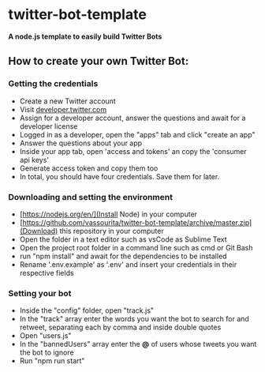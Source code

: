 # twitter-bot-template

**A node.js template to easily build Twitter Bots**

## How to create your own Twitter Bot:

### Getting the credentials

- Create a new Twitter account
- Visit [developer.twitter.com](developer.twitter.com)
- Assign for a developer account, answer the questions and await for a developer license
- Logged in as a developer, open the "apps" tab and click "create an app"
- Answer the questions about your app
- Inside your app tab, open 'access and tokens' an copy the 'consumer api keys'
- Generate access token and copy them too
- In total, you should have four credentials. Save them for later.

### Downloading and setting the environment

- [https://nodejs.org/en/](Install Node) in your computer
- [https://github.com/vassourita/twitter-bot-template/archive/master.zip](Download) this repository in your computer
- Open the folder in a text editor such as vsCode as Sublime Text
- Open the project root folder in a command line such as cmd or Git Bash
- run "npm install" and await for the dependencies to be installed
- Rename '.env.example' as '.env' and insert your credentials in their respective fields

### Setting your bot

- Inside the "config" folder, open "track.js"
- In the "track" array enter the words you want the bot to search for and retweet, separating each by comma and inside double quotes
- Open "users.js"
- In the "bannedUsers" array enter the **@** of users whose tweets you want the bot to ignore
- Run "npm run start"
